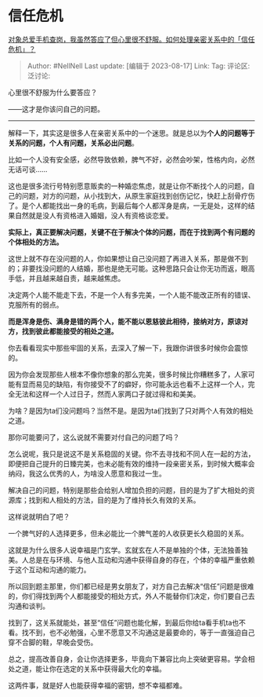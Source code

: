 # 信任危机
[对象总爱手机查岗，我虽然答应了但心里很不舒服。如何处理亲密关系中的「信任危机」？](https://www.zhihu.com/question/614078473/answer/3168702015)

> Author: #NellNell
> Last update: [编辑于 2023-08-17]
> Link:
> Tag:
> 评论区:
> 泛讨论:

心里很不舒服为什么要答应？

——这才是你该问自己的问题。

--------------------

解释一下，其实这是很多人在亲密关系中的一个迷思。就是总以为**个人的问题等于关系的问题，个人有问题，关系必出问题**。

比如一个人没有安全感，必然导致依赖，脾气不好，必然会吵架，性格内向，必然无话可谈……

这也是很多流行号特别愿意贩卖的一种婚恋焦虑，就是让你不断找个人的问题，自己的问题，对方的问题，从小找到大，从原生家庭找到创伤记忆，快赶上刮骨疗伤了。是个人都能找出一身的毛病，到最后每个人都浑身是病，一无是处，这样的结果自然就是没人有资格进入婚姻，没人有资格谈恋爱。

**实际上，真正要解决问题，关键不在于解决个体的问题，而在于找到两个有问题的个体相处的方法。**

这世上就不存在没问题的人，你如果想让自己没问题了再进入关系，那是做不到的；非要找没问题的人结婚，那也是绝无可能。这种思路只会让你无功而返，眼高手低，并且越来越自责，越来越焦虑。

决定两个人能不能走下去，不是一个人有多完美，一个人能不能改正所有的错误、克服所有的弱点。

**而是浑身是伤、满身是错的两个人，能不能以恩慈彼此相待，接纳对方，原谅对方，找到彼此都能接受的相处之道。**

你去看看现实中那些牢固的关系，去深入了解一下，我跟你讲很多时候你会震惊的。

因为你会发现那些人根本不像你想象的那么完美，很多时候比你糟糕多了，人家可能有显而易见的缺陷，有你接受不了的癖好，你可能永远也看不上这样一个人，完全无法和这样一个人过日子，然而人家两口子就过得和和美美。

为啥？是因为ta们没问题吗？当然不是。是因为ta们找到了只对两个人有效的相处之道。

那你可能要问了，这么说就不需要对付自己的问题了吗？

怎么说呢，我只是说这不是关系稳固的关键。你不去寻找和不同人在一起的方法，即便把自己提升的日臻完美，也未必能有效的维持一段亲密关系，到时候大概率会纳闷，我这么优秀的人，为啥没人愿意和我过一生。

解决自己的问题，特别是那些会给别人增加负担的问题，目的是为了扩大相处的资源库；找到和人相处的方法，目的是为了维持长久有效的关系。

这样说就明白了吧？

一个脾气好的人选择更多，但未必能比一个脾气差的人收获更长久稳固的关系。

这就是为什么很多人说幸福是门玄学。玄就玄在人不是单独的个体，无法独善独美。人总是在与环境、与他人互动和沟通中获得自身的存在，个体的幸福严重依赖于这个互动和沟通的能力。

所以回到题主那里，你们都已经是男女朋友了，对方自己去解决“信任”问题是很难的，你们得找到两个人都能接受的相处方式，外人不能替你们决定，你们要自己去沟通和谈判。

找到了，这关系就能处，甚至“信任”问题也能化解，到最后你给ta看手机ta也不看。找不到，也不必勉强，心里不愿意又不沟通这是最要命的，等于一直强迫自己穿不合脚的鞋，早晚会受伤。

总之，提高改善自身，会让你选择更多，毕竟向下兼容比向上突破更容易。学会相处之道，能让你在选定的关系中获得最大化的幸福。

这两件事，就是好人也能获得幸福的密钥，想不幸福都难。